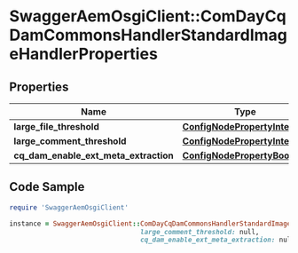 # SwaggerAemOsgiClient::ComDayCqDamCommonsHandlerStandardImageHandlerProperties

## Properties

Name | Type | Description | Notes
------------ | ------------- | ------------- | -------------
**large_file_threshold** | [**ConfigNodePropertyInteger**](ConfigNodePropertyInteger.md) |  | [optional] 
**large_comment_threshold** | [**ConfigNodePropertyInteger**](ConfigNodePropertyInteger.md) |  | [optional] 
**cq_dam_enable_ext_meta_extraction** | [**ConfigNodePropertyBoolean**](ConfigNodePropertyBoolean.md) |  | [optional] 

## Code Sample

```ruby
require 'SwaggerAemOsgiClient'

instance = SwaggerAemOsgiClient::ComDayCqDamCommonsHandlerStandardImageHandlerProperties.new(large_file_threshold: null,
                                 large_comment_threshold: null,
                                 cq_dam_enable_ext_meta_extraction: null)
```


